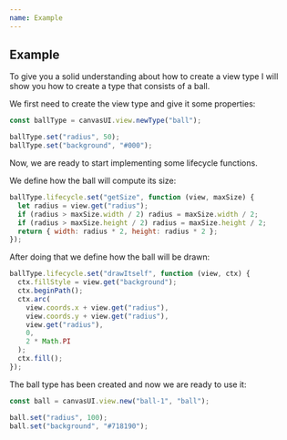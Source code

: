 ```yaml
---
name: Example
---
```


## Example

To give you a solid understanding about how to create a view type I will show you how to create a type that consists of a ball.

We first need to create the view type and give it some properties:

```javascript
const ballType = canvasUI.view.newType("ball");

ballType.set("radius", 50);
ballType.set("background", "#000");
```

Now, we are ready to start implementing some lifecycle functions.

We define how the ball will compute its size:

```javascript
ballType.lifecycle.set("getSize", function (view, maxSize) {
  let radius = view.get("radius");
  if (radius > maxSize.width / 2) radius = maxSize.width / 2;
  if (radius > maxSize.height / 2) radius = maxSize.height / 2;
  return { width: radius * 2, height: radius * 2 };
});
```

After doing that we define how the ball will be drawn:

```javascript
ballType.lifecycle.set("drawItself", function (view, ctx) {
  ctx.fillStyle = view.get("background");
  ctx.beginPath();
  ctx.arc(
    view.coords.x + view.get("radius"),
    view.coords.y + view.get("radius"),
    view.get("radius"),
    0,
    2 * Math.PI
  );
  ctx.fill();
});
```

The ball type has been created and now we are ready to use it:

```javascript
const ball = canvasUI.view.new("ball-1", "ball");

ball.set("radius", 100);
ball.set("background", "#718190");
```
